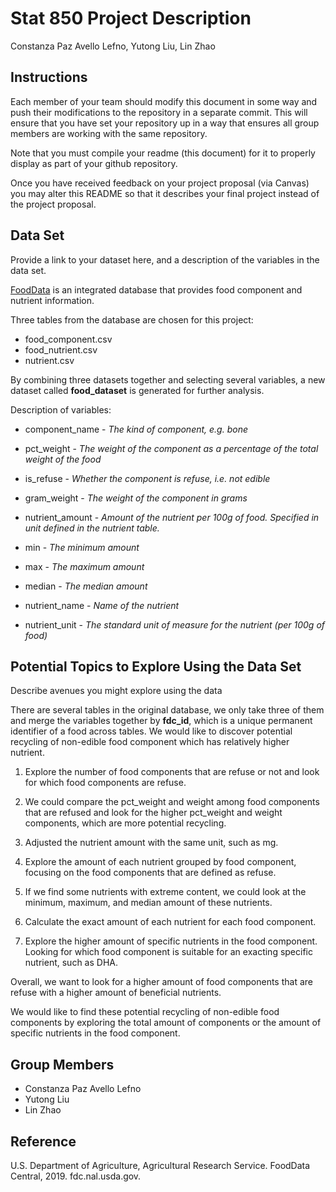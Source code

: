 Stat 850 Project Description
================
Constanza Paz Avello Lefno, Yutong Liu, Lin Zhao

## Instructions

Each member of your team should modify this document in some way and
push their modifications to the repository in a separate commit. This
will ensure that you have set your repository up in a way that ensures
all group members are working with the same repository.

Note that you must compile your readme (this document) for it to
properly display as part of your github repository.

Once you have received feedback on your project proposal (via Canvas)
you may alter this README so that it describes your final project
instead of the project proposal.

## Data Set

Provide a link to your dataset here, and a description of the variables
in the data
set.

[FoodData](https://fdc.nal.usda.gov/fdc-datasets/FoodData_Central_csv_2020-04-29.zip)
is an integrated database that provides food component and nutrient
information.

Three tables from the database are chosen for this project:

  - food\_component.csv
  - food\_nutrient.csv
  - nutrient.csv

By combining three datasets together and selecting several variables, a
new dataset called **food\_dataset** is generated for further analysis.

Description of variables:

  - component\_name - *The kind of component, e.g. bone*

  - pct\_weight - *The weight of the component as a percentage of the
    total weight of the food*

  - is\_refuse - *Whether the component is refuse, i.e. not edible*

  - gram\_weight - *The weight of the component in grams*

  - nutrient\_amount - *Amount of the nutrient per 100g of food.
    Specified in unit defined in the nutrient table.*

  - min - *The minimum amount*

  - max - *The maximum amount*

  - median - *The median amount*

  - nutrient\_name - *Name of the nutrient*

  - nutrient\_unit - *The standard unit of measure for the nutrient (per
    100g of food)*

## Potential Topics to Explore Using the Data Set

Describe avenues you might explore using the data

There are several tables in the original database, we only take three of
them and merge the variables together by **fdc\_id**, which is a unique
permanent identifier of a food across tables. We would like to discover
potential recycling of non-edible food component which has relatively
higher nutrient.

1.  Explore the number of food components that are refuse or not and
    look for which food components are refuse.

2.  We could compare the pct\_weight and weight among food components
    that are refused and look for the higher pct\_weight and weight
    components, which are more potential recycling.

3.  Adjusted the nutrient amount with the same unit, such as mg.

4.  Explore the amount of each nutrient grouped by food component,
    focusing on the food components that are defined as refuse.

5.  If we find some nutrients with extreme content, we could look at the
    minimum, maximum, and median amount of these nutrients.

6.  Calculate the exact amount of each nutrient for each food component.

7.  Explore the higher amount of specific nutrients in the food
    component. Looking for which food component is suitable for an
    exacting specific nutrient, such as DHA.

Overall, we want to look for a higher amount of food components that are
refuse with a higher amount of beneficial nutrients.

We would like to find these potential recycling of non-edible food
components by exploring the total amount of components or the amount of
specific nutrients in the food component.

## Group Members

  - Constanza Paz Avello Lefno
  - Yutong Liu
  - Lin Zhao

## Reference

U.S. Department of Agriculture, Agricultural Research Service. FoodData
Central, 2019. fdc.nal.usda.gov.
